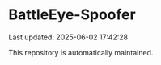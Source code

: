 # BattleEye-Spoofer

Last updated: 2025-06-02 17:42:28

This repository is automatically maintained.
